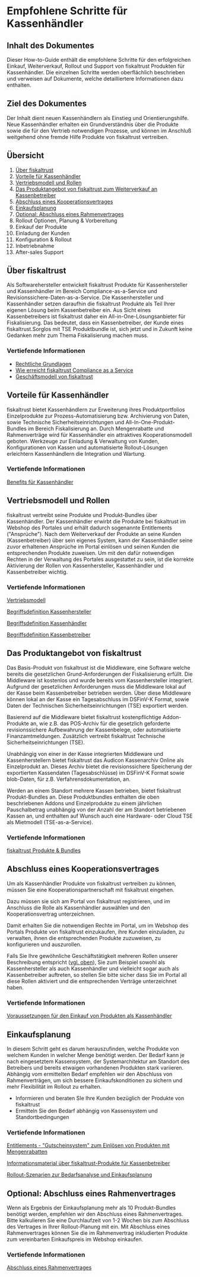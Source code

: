 # Empfohlene Schritte für Kassenhändler

## Inhalt des Dokumentes

Dieser How-to-Guide enthält die empfohlene Schritte für den erfolgreichen Einkauf, Weiterverkauf, Rollout und Support von fiskaltrust Produkten für Kassenhändler. Die einzelnen Schritte werden oberflächlich beschrieben und verweisen auf Dokumente, welche detailliertere Informationen dazu enthalten.

## Ziel des Dokumentes

Der Inhalt dient neuen Kassenhändlern als Einstieg und Orientierungshilfe. Neue Kassenhändler erhalten ein Grundverständnis über die Produkte sowie die für den Vertrieb notwendigen Prozesse, und können im Anschluß weitgehend ohne fremde Hilfe Produkte von fiskaltrust vertreiben.

## Übersicht

1. [Über fiskaltrust](#über-fiskaltrust)
2. [Vorteile für Kassenhändler](#vorteile-für-kassenhändler)
3. [Vertriebsmodell und Rollen](#vertriebsmodell-und-rollen)
4. [Das Produktangebot von fiskaltrust zum Weiterverkauf an Kassenbetreiber](#das-produktangebot-von-fiskaltrust)
5. [Abschluss eines Kooperationsvertrages](#abschluss-eines-kooperationsvertrages)
6. [Einkaufsplanung](#einkaufsplanung)
7. [Optional: Abschluss eines Rahmenvertrages](#optional-abschluss-eines-rahmenvertrages)
8. Rollout Optionen, Planung & Vorbereitung
9. Einkauf der Produkte
10. Einladung der Kunden
11. Konfiguration & Rollout
12. Inbetriebnahme
13. After-sales Support

## Über fiskaltrust

Als Softwarehersteller entwickelt fiskaltrust Produkte für Kassenhersteller und Kassenhändler im Bereich Compliance-as-a-Service und Revisionssichere-Daten-as-a-Service. Die Kassenhersteller und Kassenhändler setzen daraufhin die fiskaltrust Produkte als Teil Ihrer eigenen Lösung beim Kassenbetreiber ein. Aus Sicht eines Kassenbetreibers ist fiskaltrust daher ein All-in-One-Lösungsanbieter für Fiskalisierung. Das bedeutet, dass ein Kassenbetreiber, der Kunde eines fiskaltrust.Sorglos mit TSE Produktbundle ist, sich jetzt und in Zukunft keine Gedanken mehr zum Thema Fiskalisierung machen muss.

### Vertiefende Informationen

- [Rechtliche Grundlagen](../product-service-description/DE-rechtliche-grundlagen.md)
- [Wie erreicht fiskaltrust Compliance as a Service](../product-service-description/README.md)
- [Geschäftsmodell von fiskaltrust](../product-service-description/DE-business-model.md)

## Vorteile für Kassenhändler

fiskaltrust bietet Kassenhändlern zur Erweiterung ihres Produktportfolios Einzelprodukte zur Prozess-Automatisierung bzw. Archivierung von Daten, sowie Technische Sicherheitseinrichtungen und All-In-One-Produkt-Bundles im Bereich Fiskalisierung an. Durch Mengenrabatte und Rahmenverträge wird für Kassenhändler ein attraktives Kooperationsmodell geboten. Werkzeuge zur Einladung & Verwaltung von Kunden, Konfigurationen von Kassen und automatisierte Rollout-Lösungen erleichtern Kassenhändlern die Integration und Wartung.

### Vertiefende Informationen

[Benefits für Kassenhändler]( [benefits-for-posdealers.md](02-pre-sales/benefits-for-posdealers.md) )

## Vertriebsmodell und Rollen

fiskaltrust vertreibt seine Produkte und Produkt-Bundles über Kassenhändler. Der Kassenhändler erwirbt die Produkte bei fiskaltrust im Webshop des Portales und erhält dadurch sogenannte Entitlements ("Ansprüche"). Nach dem Weiterverkauf der Produkte an seine Kunden (Kassenbetreiber) über sein eigenes System, kann der Kassenhändler seine zuvor erhaltenen Ansprüche im Portal einlösen und seinen Kunden die entsprechenden Produkte zuweisen. Um mit den dafür notwendigen Rechten in der Verwaltung des Portales ausgestattet zu sein, ist die korrekte Aktivierung der Rollen von Kassenhersteller, Kassenhändler und Kassenbetreiber wichtig.

### Vertiefende Informationen

[Vertriebsmodell](vertriebsmodell.md)  

[Begriffsdefinition Kassenhersteller](../glossar/README.md#kassenhersteller-poscreator)

[Begriffsdefinition Kassenhändler](../glossar/README.md#kassenhändler-posdealer)

[Begriffsdefinition Kassenbetreiber](../glossar/README.md#kassenbetreiber-posdoperator)

## Das Produktangebot von fiskaltrust

Das Basis-Produkt von fiskaltrust ist die Middleware, eine Software welche bereits die gesetzlichen Grund-Anforderungen der Fiskalisierung erfüllt. Die Middleware ist kostenlos und wurde bereits vom Kassenhersteller integriert. Aufgrund der gesetzlichen Anforderungen muss die Middleware lokal auf der Kasse beim Kassenbetreiber betrieben werden. Über diese Middleware können lokal an der Kasse ein Tagesabschluss im DSFinV-K Format, sowie Daten der Technischen Sicherheitseinrichtungen (TSE) exportiert werden.

Basierend auf die Middleware bietet fiskaltrust kostenpflichtige Addon-Produkte an, wie z.B. das POS-Archiv für die gesetzlich geforderte revisionssichere Aufbewahrung der Kassenbelege, oder automatisierte Finanzamtmeldungen. Zusätzlich vertreibt fiskaltrust Technische Sicherheitseinrichtungen (TSE). 

Unabhängig von einer in der Kasse integrierten Middleware und Kassenherstellern bietet fiskaltrust das Audicon Kassenarchiv Online als Einzelprodukt an. Dieses Archiv bietet die revisionssichere Speicherung der exportierten Kassendaten (Tagesabschlüsse) im DSFinV-K Format sowie blob-Daten, für z.B. Verfahrensdokumentation, an.

Werden an einem Standort mehrere Kassen betrieben, bietet fiskaltrust Produkt-Bundles an. Diese Produktbundles enthalten die oben beschriebenen Addons und Einzelprodukte zu einem jährlichen Pauschalbetrag unabhängig von der Anzahl der am Standort betriebenen Kassen an, und enthalten auf Wunsch auch eine Hardware- oder Cloud TSE als Mietmodell (TSE-as-a-Service). 

### Vertiefende Informationen

[fiskaltrust Produkte & Bundles](01-produkte/README.md) 

## Abschluss eines Kooperationsvertrages

Um als Kassenhändler Produkte von fiskaltrust vertreiben zu können, müssen Sie eine Kooperationspartnerschaft mit fiskaltrust eingehen.

Dazu müssen sie sich am Portal von fiskaltrust registrieren, und im Anschluss die Rolle als Kassenhändler auswählen und den Kooperationsvertrag unterzeichnen.

Damit erhalten Sie die notwendigen Rechte im Portal, um im Webshop des Portals Produkte von fiskaltrust einzukaufen, ihre Kunden einzuladen, zu verwalten, ihnen die entsprechenden Produkte zuzuweisen, zu konfigurieren und auszurollen.

Falls Sie Ihre gewöhnliche Geschäftstätigkeit mehreren Rollen unserer Beschreibung entspricht ([vgl. oben](#vertriebsmodell-und-rollen)), Sie zum Beispiel sowohl als Kassenhersteller als auch Kassenhändler und vielleicht sogar auch als Kassenbetreiber auftreten, so stellen Sie bitte sicher dass Sie im Portal all diese Rollen aktiviert und die entsprechenden Verträge unterzeichnet haben.

### Vertiefende Informationen

 [Voraussetzungen für den Einkauf von Produkten als Kassenhändler](02-pre-sales/voraussetzungen-einkauf.md) 

## Einkaufsplanung

In diesem Schritt geht es darum herauszufinden, welche Produkte von welchem Kunden in welcher Menge benötigt werden. Der Bedarf kann je nach eingesetztem Kassensystem, der Systemarchitektur am Standort des Betreibers und bereits etwaigen vorhandenen Produkten stark variieren. Abhängig vom ermittelten Bedarf empfehlen wir den Abschluss von Rahmenverträgen, um sich bessere Einkaufskonditionen zu sichern und mehr Flexibilität im Rollout zu erhalten.

- Informieren und beraten SIe Ihre Kunden bezüglich der Produkte von fiskaltrust
- Ermitteln Sie den Bedarf abhängig von Kassensystem und Standortbedingungen

### Vertiefende Informationen

[Entitlements - "Gutscheinsystem" zum Einlösen von Produkten mit Mengenrabatten](02-pre-sales/entitlements.md) 

[Informationsmaterial über fiskaltrust-Produkte für Kassenbetreiber](02-pre-sales/sales-material.md)

[Rollout-Szenarien zur Bedarfsanalyse und Einkaufsplanung](02-pre-sales/sales-material.md)

## Optional: Abschluss eines Rahmenvertrages

Wenn als Ergebnis der Einkaufsplanung mehr als 10 Produkt-Bundles benötigt werden, empfehlen wir den Abschluss eines Rahmenvertrages. Bitte kalkulieren Sie eine Durchlaufzeit von 1-2 Wochen bis zum Abschluss des Vertrages in Ihrer Rollout-Planung mit ein. Mit Abschluss eines Rahmenvertrages können Sie die im Rahmenvertrag inkludierten Produkte zum vereinbarten Einkaufspreis im Webshop einkaufen.

### Vertiefende Informationen

[Abschluss eines Rahmenvertrages](02-pre-sales/01-purchase-agreement.md)

